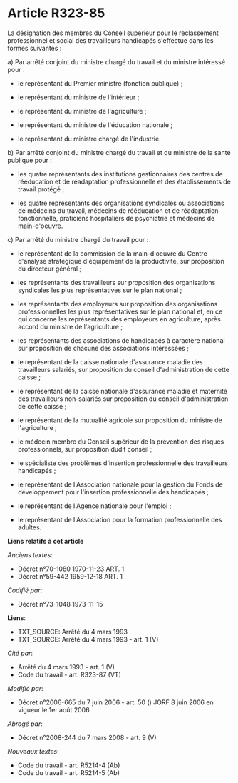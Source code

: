 # Article R323-85

La désignation des membres du Conseil supérieur pour le reclassement professionnel et social des travailleurs handicapés
s'effectue dans les formes suivantes :

a) Par arrêté conjoint du ministre chargé du travail et du ministre intéressé pour :

- le représentant du Premier ministre (fonction publique) ;

- le représentant du ministre de l'intérieur ;

- le représentant du ministre de l'agriculture ;

- le représentant du ministre de l'éducation nationale ;

- le représentant du ministre chargé de l'industrie.

b) Par arrêté conjoint du ministre chargé du travail et du ministre de la santé publique pour :

- les quatre représentants des institutions gestionnaires des centres de rééducation et de réadaptation professionnelle et
des établissements de travail protégé ;

- les quatre représentants des organisations syndicales ou associations de médecins du travail, médecins de rééducation et de
réadaptation fonctionnelle, praticiens hospitaliers de psychiatrie et médecins de main-d'oeuvre.

c) Par arrêté du ministre chargé du travail pour :

- le représentant de la commission de la main-d'oeuvre du Centre d'analyse stratégique d'équipement de la productivité, sur
proposition du directeur général ;

- les représentants des travailleurs sur proposition des organisations syndicales les plus représentatives sur le plan
national ;

- les représentants des employeurs sur proposition des organisations professionnelles les plus représentatives sur le plan
national et, en ce qui concerne les représentants des employeurs en agriculture, après accord du ministre de l'agriculture ;

- les représentants des associations de handicapés à caractère national sur proposition de chacune des associations
intéressées ;

- le représentant de la caisse nationale d'assurance maladie des travailleurs salariés, sur proposition du conseil
d'administration de cette caisse ;

- le représentant de la caisse nationale d'assurance maladie et maternité des travailleurs non-salariés sur proposition du
conseil d'administration de cette caisse ;

- le représentant de la mutualité agricole sur proposition du ministre de l'agriculture ;

- le médecin membre du Conseil supérieur de la prévention des risques professionnels, sur proposition dudit conseil ;

- le spécialiste des problèmes d'insertion professionnelle des travailleurs handicapés ;

- le représentant de l'Association nationale pour la gestion du Fonds de développement pour l'insertion professionnelle des
handicapés ;

- le représentant de l'Agence nationale pour l'emploi ;

- le représentant de l'Association pour la formation professionnelle des adultes.

**Liens relatifs à cet article**

_Anciens textes_:

  - Décret n°70-1080 1970-11-23 ART. 1
  - Décret n°59-442 1959-12-18 ART. 1

_Codifié par_:

  - Décret n°73-1048 1973-11-15

**Liens**:

  - TXT_SOURCE: Arrêté du 4 mars 1993
  - TXT_SOURCE: Arrêté du 4 mars 1993 - art. 1 (V)

_Cité par_:

  - Arrêté du 4 mars 1993 - art. 1 (V)
  - Code du travail - art. R323-87 (VT)

_Modifié par_:

  - Décret n°2006-665 du 7 juin 2006 - art. 50 () JORF 8 juin 2006 en vigueur le 1er août 2006

_Abrogé par_:

  - Décret n°2008-244 du 7 mars 2008 - art. 9 (V)

_Nouveaux textes_:

  - Code du travail - art. R5214-4 (Ab)
  - Code du travail - art. R5214-5 (Ab)
